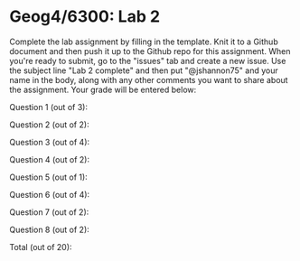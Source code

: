 # Geog4/6300: Lab 2

Complete the lab assignment by filling in the template. Knit it to a Github document and then push it up to the Github repo for this assignment. When you're ready to submit, go to the "issues" tab and create a new issue. Use the subject line "Lab 2 complete" and then put "@jshannon75" and your name in the body, along with any other comments you want to share about the assignment. Your grade will be entered below:

Question 1 (out of 3):<p>
Question 2 (out of 2):<p>
Question 3 (out of 4):<p>
Question 4 (out of 2):<p>
Question 5 (out of 1):<p>
Question 6 (out of 4):<p>
Question 7 (out of 2):<p>
Question 8 (out of 2):<p>
<p>
Total (out of 20): 
